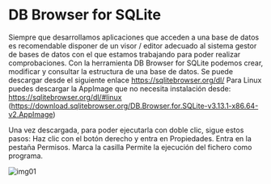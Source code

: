 # DB Browser for SQLite

Siempre que desarrollamos aplicaciones que acceden a una base de datos es recomendable disponer de un visor / editor adecuado al sistema gestor de bases de datos con el que estamos trabajando para poder realizar comprobaciones. Con la herramienta DB Browser for SQLite podemos crear, modificar y consultar la estructura de una base de datos.
Se puede descargar desde el siguiente enlace https://sqlitebrowser.org/dl/
Para Linux puedes descargar la AppImage que no necesita instalación desde: https://sqlitebrowser.org/dl/#linux
(https://download.sqlitebrowser.org/DB.Browser.for.SQLite-v3.13.1-x86.64-v2.AppImage)

Una vez descargada, para poder ejecutarla con doble clic, sigue estos pasos:
Haz clic con el botón derecho y entra en Propiedades.
Entra en la pestaña Permisos.
Marca la casilla Permite la ejecución del fichero como programa.

![img01](img/DBbrowserSQlite.png)

